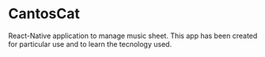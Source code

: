 # CantosCat
React-Native application to manage music sheet. This app has been created for particular use and to learn the tecnology used.
